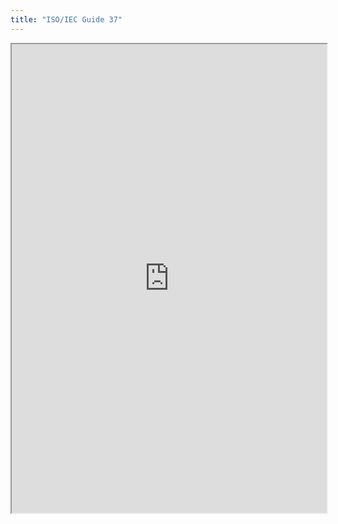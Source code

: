 ```yaml
---
title: "ISO/IEC Guide 37"
---
```



<iframe height="750" width="100%" src="https://ewelton.github.io/ktest/wiki.html#ISO/IEC%20Guide%2037"></iframe>
